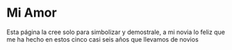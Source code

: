 # Mi Amor

Esta página la cree solo para simbolizar y demostrale, a mi novia lo feliz que me ha hecho en estos cinco casi seis años que llevamos de novios 